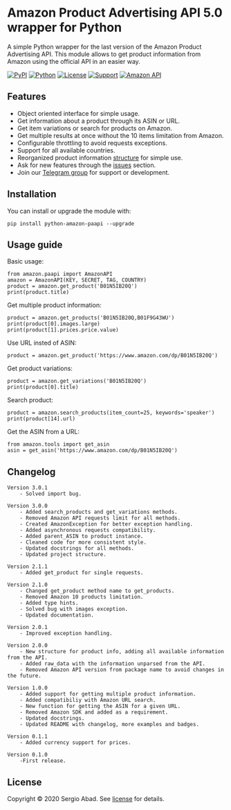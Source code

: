 Amazon Product Advertising API 5.0 wrapper for Python
=======================================================
A simple Python wrapper for the last version of the Amazon Product Advertising API. This module allows to get product information from Amazon using the official API in an easier way.

[![PyPI](https://img.shields.io/pypi/v/python-amazon-paapi?color=%231182C2&label=PyPI)](https://pypi.org/project/python-amazon-paapi/)
[![Python](https://img.shields.io/badge/Python-2.x%20%7C%203.x-%23FFD140)](https://www.python.org/)
[![License](https://img.shields.io/badge/License-GPL--3.0-%23e83633)](https://github.com/sergioteula/python-amazon-paapi/blob/master/LICENSE)
[![Support](https://img.shields.io/badge/Support-Good-brightgreen)](https://github.com/sergioteula/python-amazon-paapi/issues)
[![Amazon API](https://img.shields.io/badge/Amazon%20API-5.0-%23FD9B15)](https://webservices.amazon.com/paapi5/documentation/)


Features
--------

* Object oriented interface for simple usage.
* Get information about a product through its ASIN or URL.
* Get item variations or search for products on Amazon.
* Get multiple results at once without the 10 items limitation from Amazon.
* Configurable throttling to avoid requests exceptions.
* Support for all available countries.
* Reorganized product information [structure](https://github.com/sergioteula/python-amazon-paapi/blob/master/PRODUCT.md) for simple use.
* Ask for new features through the [issues](https://github.com/sergioteula/python-amazon-paapi/issues) section.
* Join our [Telegram group](https://t.me/PythonAmazonPAAPI) for support or development.

Installation
-------------

You can install or upgrade the module with:

    pip install python-amazon-paapi --upgrade

Usage guide
-----------
Basic usage:

    from amazon.paapi import AmazonAPI
    amazon = AmazonAPI(KEY, SECRET, TAG, COUNTRY)
    product = amazon.get_product('B01N5IB20Q')
    print(product.title)

Get multiple product information:

    product = amazon.get_products('B01N5IB20Q,B01F9G43WU')
    print(product[0].images.large)
    print(product[1].prices.price.value)

Use URL insted of ASIN:

    product = amazon.get_product('https://www.amazon.com/dp/B01N5IB20Q')

Get product variations:

    product = amazon.get_variations('B01N5IB20Q')
    print(product[0].title)

Search product:

    product = amazon.search_products(item_count=25, keywords='speaker')
    print(product[14].url)

Get the ASIN from a URL:

    from amazon.tools import get_asin
    asin = get_asin('https://www.amazon.com/dp/B01N5IB20Q')

Changelog
-------------
    Version 3.0.1
        - Solved import bug.

    Version 3.0.0
        - Added search_products and get_variations methods.
        - Removed Amazon API requests limit for all methods.
        - Created AmazonException for better exception handling.
        - Added asynchronous requests compatibility.
        - Added parent_ASIN to product instance.
        - Cleaned code for more consistent style.
        - Updated docstrings for all methods.
        - Updated project structure.

    Version 2.1.1
        - Added get_product for single requests.

    Version 2.1.0
        - Changed get_product method name to get_products.
        - Removed Amazon 10 products limitation.
        - Added type hints.
        - Solved bug with images exception.
        - Updated documentation.

    Version 2.0.1
        - Improved exception handling.

    Version 2.0.0
        - New structure for product info, adding all available information from the API.
        - Added raw_data with the information unparsed from the API.
        - Removed Amazon API version from package name to avoid changes in the future.

    Version 1.0.0
        - Added support for getting multiple product information.
        - Added compatibiliy with Amazon URL search.
        - New function for getting the ASIN for a given URL.
        - Removed Amazon SDK and added as a requirement.
        - Updated docstrings.
        - Updated README with changelog, more examples and badges.

    Version 0.1.1
        - Added currency support for prices.

    Version 0.1.0
        -First release.

License
-------------
Copyright © 2020 Sergio Abad. See [license](https://github.com/sergioteula/python-amazon-paapi/blob/master/LICENSE) for details.